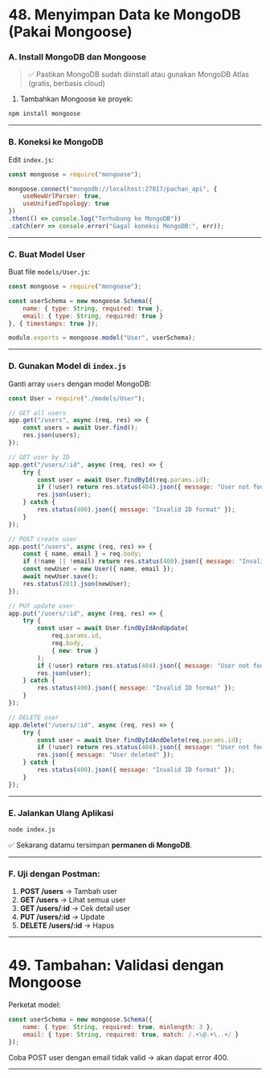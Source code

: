 # 48. Menyimpan Data ke MongoDB (Pakai Mongoose)

### A. Install MongoDB dan Mongoose

> ✅ Pastikan MongoDB sudah diinstall atau gunakan MongoDB Atlas (gratis, berbasis cloud)

1. Tambahkan Mongoose ke proyek:

```bash
npm install mongoose
```

---

### B. Koneksi ke MongoDB

Edit `index.js`:

```javascript
const mongoose = require("mongoose");

mongoose.connect("mongodb://localhost:27017/pachan_api", {
    useNewUrlParser: true,
    useUnifiedTopology: true
})
.then(() => console.log("Terhubung ke MongoDB"))
.catch(err => console.error("Gagal koneksi MongoDB:", err));
```

---

### C. Buat Model User

Buat file `models/User.js`:

```javascript
const mongoose = require("mongoose");

const userSchema = new mongoose.Schema({
    name: { type: String, required: true },
    email: { type: String, required: true }
}, { timestamps: true });

module.exports = mongoose.model("User", userSchema);
```

---

### D. Gunakan Model di `index.js`

Ganti array `users` dengan model MongoDB:

```javascript
const User = require("./models/User");

// GET all users
app.get("/users", async (req, res) => {
    const users = await User.find();
    res.json(users);
});

// GET user by ID
app.get("/users/:id", async (req, res) => {
    try {
        const user = await User.findById(req.params.id);
        if (!user) return res.status(404).json({ message: "User not found" });
        res.json(user);
    } catch {
        res.status(400).json({ message: "Invalid ID format" });
    }
});

// POST create user
app.post("/users", async (req, res) => {
    const { name, email } = req.body;
    if (!name || !email) return res.status(400).json({ message: "Invalid data" });
    const newUser = new User({ name, email });
    await newUser.save();
    res.status(201).json(newUser);
});

// PUT update user
app.put("/users/:id", async (req, res) => {
    try {
        const user = await User.findByIdAndUpdate(
            req.params.id,
            req.body,
            { new: true }
        );
        if (!user) return res.status(404).json({ message: "User not found" });
        res.json(user);
    } catch {
        res.status(400).json({ message: "Invalid ID format" });
    }
});

// DELETE user
app.delete("/users/:id", async (req, res) => {
    try {
        const user = await User.findByIdAndDelete(req.params.id);
        if (!user) return res.status(404).json({ message: "User not found" });
        res.json({ message: "User deleted" });
    } catch {
        res.status(400).json({ message: "Invalid ID format" });
    }
});
```

---

### E. Jalankan Ulang Aplikasi

```bash
node index.js
```

✅ Sekarang datamu tersimpan **permanen di MongoDB**.

---

### F. Uji dengan Postman:

1. **POST /users** → Tambah user
2. **GET /users** → Lihat semua user
3. **GET /users/\:id** → Cek detail user
4. **PUT /users/\:id** → Update
5. **DELETE /users/\:id** → Hapus

---

# 49. Tambahan: Validasi dengan Mongoose

Perketat model:

```javascript
const userSchema = new mongoose.Schema({
    name: { type: String, required: true, minlength: 3 },
    email: { type: String, required: true, match: /.+\@.+\..+/ }
});
```

Coba POST user dengan email tidak valid → akan dapat error 400.

---

